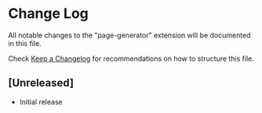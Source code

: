 # Change Log

All notable changes to the "page-generator" extension will be documented in this file.

Check [Keep a Changelog](http://keepachangelog.com/) for recommendations on how to structure this file.

## [Unreleased]

- Initial release